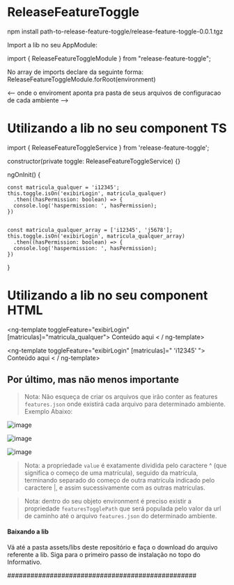 # ReleaseFeatureToggle

npm install path-to-release-feature-toggle/release-feature-toggle-0.0.1.tgz

Import a lib no seu AppModule:

import { ReleaseFeatureToggleModule } from "release-feature-toggle";

No array de imports declare da seguinte forma: 
ReleaseFeatureToggleModule.forRoot(environment) 

<-- onde o enviroment aponta pra pasta de seus arquivos de configuracao de cada ambiente -->

# Utilizando a lib no seu component TS

import { ReleaseFeatureToggleService } from 'release-feature-toggle';

constructor(private toggle: ReleaseFeatureToggleService) {}

ngOnInit() {

    const matricula_qualquer = 'i12345';
    this.toggle.isOn('exibirLogin', matricula_qualquer)
      .then((hasPermission: boolean) => {
      console.log('haspermission: ', hasPermission);
    })
    
    
    const matricula_qualquer_array = ['i12345', 'j5678'];
    this.toggle.isOn('exibirLogin', matricula_qualquer_array)
      .then((hasPermission: boolean) => {
      console.log('haspermission: ', hasPermission);
    })
    
}

# Utilizando a lib no seu component HTML


<ng-template toggleFeature="exibirLogin" [matriculas]="matricula_qualquer"> 
    Conteúdo aqui
< / ng-template>    

  
<ng-template toggleFeature="exibirLogin" [matriculas]=" 'i12345' "> 
    Conteúdo aqui
< / ng-template> 


## Por último, mas não menos importante

> Nota: Não esqueça de criar os arquivos que irão conter as features `features.json` onde existirá cada arquivo para determinado ambiente. Exemplo Abaixo: 


![image](https://user-images.githubusercontent.com/34343165/127925157-3b23ff27-a75b-47c9-bdcd-6fcb7867675f.png)

![image](https://user-images.githubusercontent.com/34343165/127925260-83ddcd97-4eb2-4c4e-80bb-027b253eadbf.png)

![image](https://user-images.githubusercontent.com/34343165/127935417-f328693e-5ea7-45e9-af1d-aaf2502aae85.png)

> Nota: a propriedade `value` é exatamente dividida pelo caractere ^ (que significa o começo de uma matrícula), seguido da matrícula, terminando separado do começo de outra matrícula indicado pelo caractere |, e assim sucessivamente com as outras matrículas.
 
> Nota: dentro do seu objeto environment é preciso existir a propriedade `featuresTogglePath` que será populada pelo valor da url de caminho até o
arquivo `features.json` do determinado ambiente.


  
  #### Baixando a lib ####
  
  Vá até a pasta assets/libs deste repositório e faça o download do arquivo referente a lib.
  Siga para o primeiro passo de instalação no topo do Informativo.
  
  #################################################
